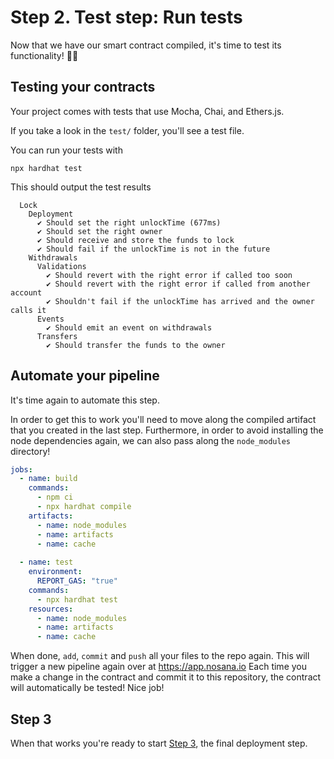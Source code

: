# Step 2. Test step: Run tests

Now that we have our smart contract compiled, it's time to test its functionality! 🕵️‍♂️

## Testing your contracts

Your project comes with tests that use Mocha, Chai, and Ethers.js.

If you take a look in the `test/` folder, you'll see a test file.

You can run your tests with 

```shell
npx hardhat test
```

This should output the test results

```
  Lock
    Deployment
      ✔ Should set the right unlockTime (677ms)
      ✔ Should set the right owner
      ✔ Should receive and store the funds to lock
      ✔ Should fail if the unlockTime is not in the future
    Withdrawals
      Validations
        ✔ Should revert with the right error if called too soon
        ✔ Should revert with the right error if called from another account
        ✔ Shouldn't fail if the unlockTime has arrived and the owner calls it
      Events
        ✔ Should emit an event on withdrawals
      Transfers
        ✔ Should transfer the funds to the owner
```

## Automate your pipeline

It's time again to automate this step.

In order to get this to work you'll need to move along the compiled artifact that you created in the last step.
Furthermore, in order to avoid installing the node dependencies again, we can also pass along the `node_modules`
directory!

```yaml
jobs:
  - name: build
    commands:
      - npm ci
      - npx hardhat compile
    artifacts:
      - name: node_modules
      - name: artifacts
      - name: cache
        
  - name: test
    environment:
      REPORT_GAS: "true"
    commands:
      - npx hardhat test
    resources:
      - name: node_modules
      - name: artifacts
      - name: cache
```

When done, `add`, `commit` and `push` all your files to the repo again.
This will trigger a new pipeline again over at https://app.nosana.io
Each time you make a change in the contract and commit it to this repository, the contract will automatically be tested!
Nice job!

## Step 3

When that works you're ready to start [Step 3](./Step-3.md), the final deployment step.

